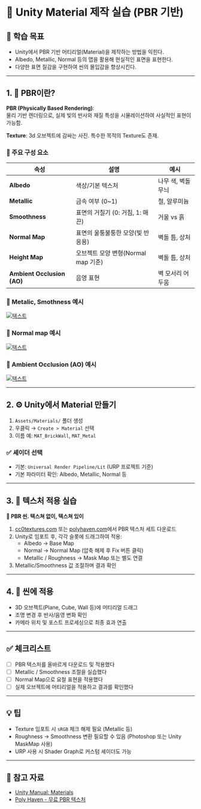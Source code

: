 # 🧱 Unity Material 제작 실습 (PBR 기반)

## 🧠 학습 목표

- Unity에서 PBR 기반 머티리얼(Material)을 제작하는 방법을 익힌다.
- Albedo, Metallic, Normal 등의 맵을 활용해 현실적인 표면을 표현한다.
- 다양한 표면 질감을 구현하여 씬의 몰입감을 향상시킨다.

---

## 1. 🎨 PBR이란?

**PBR (Physically Based Rendering)**:  
물리 기반 렌더링으로, 실제 빛의 반사와 재질 특성을 시뮬레이션하여 사실적인 표현이 가능함.

**Texture**:
3d 오브젝트에 감싸는 사진. 특수한 목적의 Texture도 존재.

### 🔑 주요 구성 요소

| 속성 | 설명 | 예시 |
|------|------|------|
| **Albedo** | 색상/기본 텍스처 | 나무 색, 벽돌 무늬 |
| **Metallic** | 금속 여부 (0~1) | 철, 알루미늄 |
| **Smoothness** | 표면의 거칠기 (0: 거침, 1: 매끈) | 거울 vs 흙 |
| **Normal Map** | 표면의 울퉁불퉁한 모양(빛 반응용) | 벽돌 틈, 상처 |
| **Height Map** | 오브젝트 모양 변형(Normal map 기준) | 벽돌 틈, 상처 |
| **Ambient Occlusion (AO)** | 음영 표현 | 벽 모서리 어두움 |

### 🔑 Metalic, Smothness 예시
[ ![텍스트](https://docs.unity3d.com/es/2017.4/uploads/Main/BelievableVisualsMetals.png) ]( https://docs.unity3d.com/es/2017.4/uploads/Main/BelievableVisualsMetals.png )

### 🔑 Normal map 예시
[ ![텍스트](https://raw.githubusercontent.com/dack-c/practiceUnityFiles/refs/heads/main/images/%EC%8A%A4%ED%81%AC%EB%A6%B0%EC%83%B7%202025-07-09%20192730.png) ]( https://raw.githubusercontent.com/dack-c/practiceUnityFiles/refs/heads/main/images/%EC%8A%A4%ED%81%AC%EB%A6%B0%EC%83%B7%202025-07-09%20192730.png )

### 🔑 Ambient Occlusion (AO) 예시
[ ![텍스트](https://ars.els-cdn.com/content/image/3-s2.0-B9781558606593500172-f15-16-9781558606593.jpg) ]( https://ars.els-cdn.com/content/image/3-s2.0-B9781558606593500172-f15-16-9781558606593.jpg )


---

## 2. ⚙️ Unity에서 Material 만들기

1. `Assets/Materials/` 폴더 생성
2. 우클릭 → `Create > Material` 선택
3. 이름 예: `MAT_BrickWall`, `MAT_Metal`

### ✅ 셰이더 선택
- 기본: `Universal Render Pipeline/Lit` (URP 프로젝트 기준)
- 기본 파라미터 확인: Albedo, Metallic, Normal 등

---

## 3. 🧪 텍스처 적용 실습
**🔩 PBR 씬. 텍스쳐 없이, 텍스쳐 있이**

1. [cc0textures.com](https://ambientcg.com/) 또는 [polyhaven.com](https://polyhaven.com/)에서 PBR 텍스처 세트 다운로드
2. Unity로 임포트 후, 각각 슬롯에 드래그하여 적용:
   - Albedo → Base Map
   - Normal → Normal Map (압축 해제 후 Fix 버튼 클릭)
   - Metallic / Roughness → Mask Map 또는 별도 연결
3. Metallic/Smoothness 값 조절하며 결과 확인

---

## 4. 🧱 씬에 적용

- 3D 오브젝트(Plane, Cube, Wall 등)에 머티리얼 드래그
- 조명 변경 후 반사/음영 변화 확인
- 카메라 위치 및 포스트 프로세싱으로 최종 효과 연출

---

## ✅ 체크리스트

- [ ] PBR 텍스처를 올바르게 다운로드 및 적용했다
- [ ] Metallic / Smoothness 조절을 실습했다
- [ ] Normal Map으로 요철 표현을 적용했다
- [ ] 실제 오브젝트에 머티리얼을 적용하고 결과를 확인했다

---

## 💡 팁

- Texture 임포트 시 `sRGB` 체크 해제 필요 (Metallic 등)
- Roughness → Smoothness 변환 필요할 수 있음 (Photoshop 또는 Unity MaskMap 사용)
- URP 사용 시 Shader Graph로 커스텀 셰이더도 가능

---

## 🔗 참고 자료

- [Unity Manual: Materials](https://docs.unity3d.com/Manual/Materials.html)
- [Poly Haven - 무료 PBR 텍스처](https://polyhaven.com/textures)

